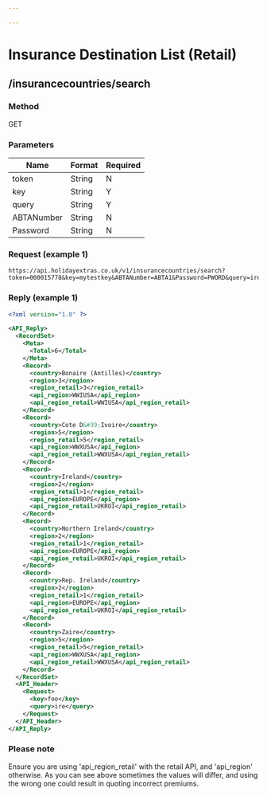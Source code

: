 ```yaml
---

---
```


# Insurance Destination List (Retail)

## /insurancecountries/search

### Method

GET

### Parameters

 | Name       | Format | Required |
 | ----       | ------ | -------- |
 | token      | String | N        |
 | key        | String | Y        |
 | query      | String | Y        |
 | ABTANumber | String | N        |
 | Password   | String | N        |

### Request (example 1)

```
https://api.holidayextras.co.uk/v1/insurancecountries/search?token=000015778&key=mytestkey&ABTANumber=ABTA1&Password=PWORD&query=ire
```


### Reply (example 1)

```xml
<?xml version="1.0" ?>

<API_Reply>
  <RecordSet>
    <Meta>
      <Total>6</Total>
    </Meta>
    <Record>
      <country>Bonaire (Antilles)</country>
      <region>3</region>
      <region_retail>3</region_retail>
      <api_region>WWIUSA</api_region>
      <api_region_retail>WWIUSA</api_region_retail>
    </Record>
    <Record>
      <country>Cote D&#39;Ivoire</country>
      <region>5</region>
      <region_retail>5</region_retail>
      <api_region>WWXUSA</api_region>
      <api_region_retail>WWXUSA</api_region_retail>
    </Record>
    <Record>
      <country>Ireland</country>
      <region>2</region>
      <region_retail>1</region_retail>
      <api_region>EUROPE</api_region>
      <api_region_retail>UKROI</api_region_retail>
    </Record>
    <Record>
      <country>Northern Ireland</country>
      <region>2</region>
      <region_retail>1</region_retail>
      <api_region>EUROPE</api_region>
      <api_region_retail>UKROI</api_region_retail>
    </Record>
    <Record>
      <country>Rep. Ireland</country>
      <region>2</region>
      <region_retail>1</region_retail>
      <api_region>EUROPE</api_region>
      <api_region_retail>UKROI</api_region_retail>
    </Record>
    <Record>
      <country>Zaire</country>
      <region>5</region>
      <region_retail>5</region_retail>
      <api_region>WWXUSA</api_region>
      <api_region_retail>WWXUSA</api_region_retail>
    </Record>
  </RecordSet>
  <API_Header>
    <Request>
      <key>foo</key>
      <query>ire</query>
    </Request>
  </API_Header>
</API_Reply>
```

###  Please note

Ensure you are using 'api_region_retail' with the retail API, and 'api_region' otherwise. As you can see above sometimes the values will differ, and using the wrong one could result in quoting incorrect premiums.

